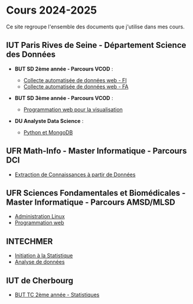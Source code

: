 # Cours 2024-2025

Ce site regroupe l'ensemble des documents que j'utilise dans mes cours.

## IUT Paris Rives de Seine - Département Science des Données

- **BUT SD 2ème année - Parcours VCOD** :
    - [Collecte automatisée de données web - FI](but2--vcod--fi--collecte)
    - [Collecte automatisée de données web - FA](but2--vcod--fa--collecte)

- **BUT SD 3ème année - Parcours VCOD** :
    - [Programmation web pour la visualisation](but3--vcod--dataviz-web)

- **DU Analyste Data Science** :
    - [Python et MongoDB](du-ads--python-mongo)

## UFR Math-Info - Master Informatique - Parcours DCI

- [Extraction de Connaissances à partir de Données](ufr--m1-dci--ecd)

## UFR Sciences Fondamentales et Biomédicales - Master Informatique - Parcours AMSD/MLSD

- [Administration Linux](ufr--m1-amsd-mlsd--linux)
- [Programmation web](ufr--m1-amsd-mlsd--prog-web)


## INTECHMER

- [Initiation à la Statistique]()
- [Analyse de données]()

## IUT de Cherbourg

- [BUT TC 2ème année - Statistiques](tc-stats)


<!--
Ce site regroupe l'ensemble des documents que j'utilise dans mes cours pour l'année 2023-2024.

## IUT Paris-Rives de Seine

- [BUT SD 2ème année - Parcours VCOD - SAE Collecte automatisée de données web](but2--vcod--fa--collecte)

- [BUT SD 3ème année - Parcours VCOD - NoSQL](but3--vcod--fa--nosql)
- [BUT SD 3ème année - Parcours VCOD - SAE Outils Décisionnels](but3--vcod--fa--sae-finale)

- [BUT SD 3ème année - Parcours EMS - NoSQL](but3--ems--fa--nosql)

- [DU Analyste Data Science - Python et MongoDB](du-ads--python-mongo)

## Master Université Paris Cité

- [M1 Informatique - Parcours DCI - Extraction de Connaissances à partir de Données](ufr--m1-dci--ecd)

- [M1 Science des Données - Parcours AMSD/MLSD - Administration Linux](ufr--m1-amsd-mlsd--linux)
- [M1 Science des Données - Parcours AMSD/MLSD - Programmation web](ufr--m1-amsd-mlsd--prog-web)

## INSA Rouen

- [Mastère Science des Données - Ingénierie des Données](insa--m2-esd--ml)



> EN CONSTRUCTION
-->